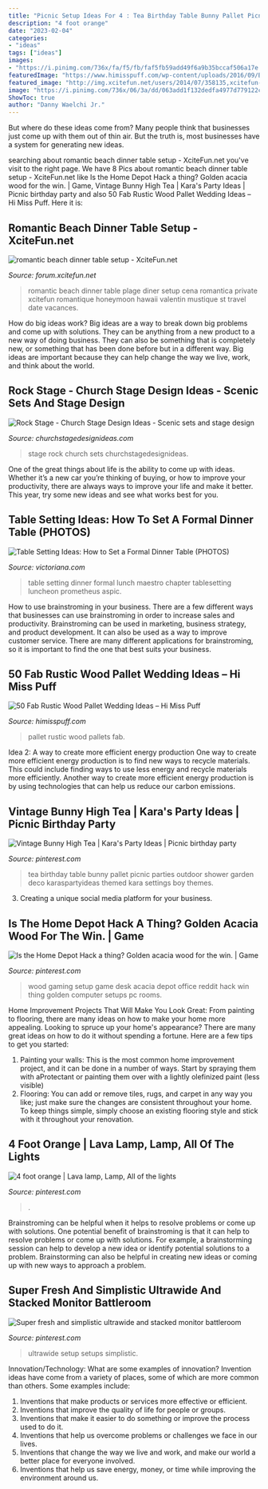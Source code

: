 ```yaml
---
title: "Picnic Setup Ideas For 4 : Tea Birthday Table Bunny Pallet Picnic Parties Outdoor Shower Garden Deco Karaspartyideas Themed Kara Settings Boy Themes"
description: "4 foot orange"
date: "2023-02-04"
categories:
- "ideas"
tags: ["ideas"]
images:
- "https://i.pinimg.com/736x/fa/f5/fb/faf5fb59add49f6a9b35bccaf506a17e.jpg"
featuredImage: "https://www.himisspuff.com/wp-content/uploads/2016/09/Botanic-wooden-pallets-wedding-photobooth-with-bright-peonies.jpg"
featured_image: "http://img.xcitefun.net/users/2014/07/358135,xcitefun-romantic-beach-set-up-3.jpg"
image: "https://i.pinimg.com/736x/06/3a/dd/063add1f132dedfa4977d779122c6e0d.jpg"
ShowToc: true
author: "Danny Waelchi Jr."
---
```



But where do these ideas come from? Many people think that businesses just come up with them out of thin air. But the truth is, most businesses have a system for generating new ideas.

	

		
searching about romantic beach dinner table setup - XciteFun.net you've visit to the right page. We have 8 Pics about romantic beach dinner table setup - XciteFun.net like Is the Home Depot Hack a thing? Golden acacia wood for the win. | Game, Vintage Bunny High Tea | Kara&#039;s Party Ideas | Picnic birthday party and also 50 Fab Rustic Wood Pallet Wedding Ideas – Hi Miss Puff. Here it is:
		
    
## Romantic Beach Dinner Table Setup - XciteFun.net

<img loading=lazy src="http://img.xcitefun.net/users/2014/07/358135,xcitefun-romantic-beach-set-up-3.jpg" onerror="this.onerror=null;this.src='https://tse1.mm.bing.net/th?id=OIP.bWFqO7N4BTGyjR9ZMXZjcwHaE8&amp;pid=15.1';" alt="romantic beach dinner table setup - XciteFun.net">

_Source: forum.xcitefun.net_

>romantic beach dinner table plage diner setup cena romantica private xcitefun romantique honeymoon hawaii valentin mustique st travel date vacances. 

	

How do big ideas work?
Big ideas are a way to break down big problems and come up with solutions. They can be anything from a new product to a new way of doing business. They can also be something that is completely new, or something that has been done before but in a different way. Big ideas are important because they can help change the way we live, work, and think about the world.

    
## Rock Stage - Church Stage Design Ideas - Scenic Sets And Stage Design

<img loading=lazy src="http://churchstagedesignideas.com/wp-content/uploads/2018/07/Rock-Stage-Design.jpg" onerror="this.onerror=null;this.src='https://tse3.mm.bing.net/th?id=OIP.1rkko0Bdwu-8PkYimeE6YAHaDm&amp;pid=15.1';" alt="Rock Stage - Church Stage Design Ideas - Scenic sets and stage design">

_Source: churchstagedesignideas.com_

>stage rock church sets churchstagedesignideas. 

	

One of the great things about life is the ability to come up with ideas. Whether it’s a new car you’re thinking of buying, or how to improve your productivity, there are always ways to improve your life and make it better. This year, try some new ideas and see what works best for you.

    
## Table Setting Ideas: How To Set A Formal Dinner Table (PHOTOS)

<img loading=lazy src="http://www.victoriana.com/partyplanning/images/tablesetting-17.jpg" onerror="this.onerror=null;this.src='https://tse4.mm.bing.net/th?id=OIP.V-bldQB5_nqGXproa1-bkgHaDR&amp;pid=15.1';" alt="Table Setting Ideas: How to Set a Formal Dinner Table (PHOTOS)">

_Source: victoriana.com_

>table setting dinner formal lunch maestro chapter tablesetting luncheon prometheus aspic. 

	

How to use brainstroming in your business.
There are a few different ways that businesses can use brainstroming in order to increase sales and productivity. Brainstroming can be used in marketing, business strategy, and product development. It can also be used as a way to improve customer service. There are many different applications for brainstroming, so it is important to find the one that best suits your business.

    
## 50 Fab Rustic Wood Pallet Wedding Ideas – Hi Miss Puff

<img loading=lazy src="https://www.himisspuff.com/wp-content/uploads/2016/09/Botanic-wooden-pallets-wedding-photobooth-with-bright-peonies.jpg" onerror="this.onerror=null;this.src='https://tse4.mm.bing.net/th?id=OIP.aL-NZe4JlQLh92Tm3WsUmwHaLH&amp;pid=15.1';" alt="50 Fab Rustic Wood Pallet Wedding Ideas – Hi Miss Puff">

_Source: himisspuff.com_

>pallet rustic wood pallets fab. 

	

Idea 2: A way to create more efficient energy production
One way to create more efficient energy production is to find new ways to recycle materials. This could include finding ways to use less energy and recycle materials more efficiently. Another way to create more efficient energy production is by using technologies that can help us reduce our carbon emissions.

    
## Vintage Bunny High Tea | Kara&#039;s Party Ideas | Picnic Birthday Party

<img loading=lazy src="https://i.pinimg.com/736x/fa/f5/fb/faf5fb59add49f6a9b35bccaf506a17e.jpg" onerror="this.onerror=null;this.src='https://tse4.mm.bing.net/th?id=OIP.woLkO8FtLhi6R18C8oY8xwHaLH&amp;pid=15.1';" alt="Vintage Bunny High Tea | Kara&#039;s Party Ideas | Picnic birthday party">

_Source: pinterest.com_

>tea birthday table bunny pallet picnic parties outdoor shower garden deco karaspartyideas themed kara settings boy themes. 

	

3. Creating a unique social media platform for your business.

    
## Is The Home Depot Hack A Thing? Golden Acacia Wood For The Win. | Game

<img loading=lazy src="https://i.pinimg.com/736x/06/3a/dd/063add1f132dedfa4977d779122c6e0d.jpg" onerror="this.onerror=null;this.src='https://tse2.mm.bing.net/th?id=OIP.0oLYlR1pOFvdGGpiNPmeygHaJ3&amp;pid=15.1';" alt="Is the Home Depot Hack a thing? Golden acacia wood for the win. | Game">

_Source: pinterest.com_

>wood gaming setup game desk acacia depot office reddit hack win thing golden computer setups pc rooms. 

	

Home Improvement Projects That Will Make You Look Great: From painting to flooring, there are many ideas on how to make your home more appealing.
Looking to spruce up your home's appearance? There are many great ideas on how to do it without spending a fortune. Here are a few tips to get you started:
1. Painting your walls: This is the most common home improvement project, and it can be done in a number of ways. Start by spraying them with aProtectant or painting them over with a lightly olefinized paint (less visible) 
2. Flooring: You can add or remove tiles, rugs, and carpet in any way you like; just make sure the changes are consistent throughout your home. To keep things simple, simply choose an existing flooring style and stick with it throughout your renovation.

    
## 4 Foot Orange | Lava Lamp, Lamp, All Of The Lights

<img loading=lazy src="https://i.pinimg.com/736x/0a/4c/b8/0a4cb8bef4ab3901120d1b1b9c5f8ed0.jpg" onerror="this.onerror=null;this.src='https://tse4.mm.bing.net/th?id=OIP.Lzn24iy5_YUEIcJCce-Y4QHaJ3&amp;pid=15.1';" alt="4 foot orange | Lava lamp, Lamp, All of the lights">

_Source: pinterest.com_

>. 

	

Brainstroming can be helpful when it helps to resolve problems or come up with solutions.
One potential benefit of brainstroming is that it can help to resolve problems or come up with solutions. For example, a brainstorming session can help to develop a new idea or identify potential solutions to a problem. Brainstorming can also be helpful in creating new ideas or coming up with new ways to approach a problem.

    
## Super Fresh And Simplistic Ultrawide And Stacked Monitor Battleroom

<img loading=lazy src="https://i.pinimg.com/736x/ed/5b/2d/ed5b2d6dc9afe9e8b0527ec23892fdc3.jpg" onerror="this.onerror=null;this.src='https://tse2.mm.bing.net/th?id=OIP.Ua6KVpCIdmv8z4IEpxTGWgHaEJ&amp;pid=15.1';" alt="Super fresh and simplistic ultrawide and stacked monitor battleroom">

_Source: pinterest.com_

>ultrawide setup setups simplistic. 

	

Innovation/Technology: What are some examples of innovation?
Invention ideas have come from a variety of places, some of which are more common than others. Some examples include:
1. Inventions that make products or services more effective or efficient. 
2. Inventions that improve the quality of life for people or groups. 
3. Inventions that make it easier to do something or improve the process used to do it. 
4. Inventions that help us overcome problems or challenges we face in our lives. 
5. Inventions that change the way we live and work, and make our world a better place for everyone involved. 
6. Inventions that help us save energy, money, or time while improving the environment around us.

